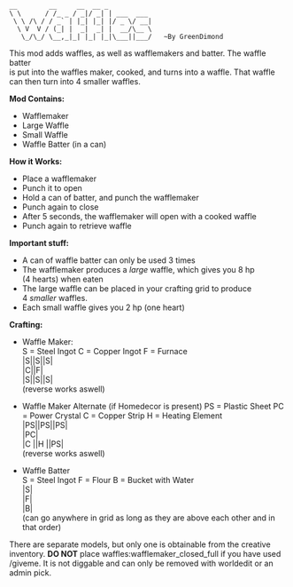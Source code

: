 	__        __     __  __ _           
	\ \      / /_ _ / _|/ _| | ___  ___ 
	 \ \ /\ / / _` | |_| |_| |/ _ \/ __|
	  \ V  V / (_| |  _|  _| |  __/\__ \
	   \_/\_/ \__,_|_| |_| |_|\___||___/   ~By GreenDimond
	 
	 
This mod adds waffles, as well as wafflemakers and batter. The waffle batter  
is put into the waffles maker, cooked, and turns into a waffle. That waffle  
can then turn into 4 smaller waffles.  


**Mod Contains:**
*	Wafflemaker
*	Large Waffle
*	Small Waffle
*	Waffle Batter (in a can)
	
**How it Works:**
*   Place a wafflemaker
*	Punch it to open
*	Hold a can of batter, and punch the wafflemaker
*	Punch again to close
*	After 5 seconds, the wafflemaker will open with a cooked waffle
*	Punch again to retrieve waffle
	
**Important stuff:**
*	A can of waffle batter can only be used 3 times
*	The wafflemaker produces a *large* waffle, which gives you 8 hp  
	(4 hearts) when eaten
*	The large waffle can be placed in your crafting grid to produce  
	4 *smaller* waffles.
*	Each small waffle gives you 2 hp (one heart)

**Crafting:**

*	Waffle Maker:  
S = Steel Ingot   C = Copper Ingot   F = Furnace  
|S||S||S|  
|C||F|  
|S||S||S|  
(reverse works aswell)  

*	Waffle Maker Alternate (if Homedecor is present)
PS = Plastic Sheet   PC = Power Crystal   C = Copper Strip   H = Heating Element  
|PS||PS||PS|  
|PC|  
|C ||H ||PS|  
(reverse works aswell)  

*	Waffle Batter  
S = Steel Ingot   F = Flour   B = Bucket with Water  
|S|  
|F|  
|B|  
(can go anywhere in grid as long as they are above each other and in that   order)  

There are separate models, but only one is obtainable from the creative inventory.
**DO NOT** place waffles:wafflemaker_closed_full if you have used /giveme. It is
not diggable and can only be removed with worldedit or an admin pick.

